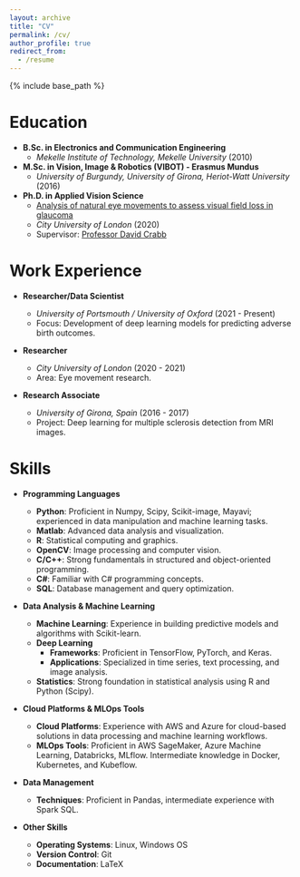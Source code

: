 ```yaml
---
layout: archive
title: "CV"
permalink: /cv/
author_profile: true
redirect_from:
  - /resume
---
```


{% include base_path %}

Education
======
- **B.Sc. in Electronics and Communication Engineering**
  - *Mekelle Institute of Technology, Mekelle University* (2010)
- **M.Sc. in Vision, Image & Robotics (VIBOT) - Erasmus Mundus**
  - *University of Burgundy, University of Girona, Heriot-Watt University* (2016)
- **Ph.D. in Applied Vision Science**
  - [Analysis of natural eye movements to assess visual field loss in glaucoma](https://openaccess.city.ac.uk/id/eprint/25184/)
  - *City University of London* (2020)
  - Supervisor: [Professor David Crabb](https://www.city.ac.uk/about/people/academics/david-crabb)

Work Experience
======
- **Researcher/Data Scientist**
  - *University of Portsmouth / University of Oxford* (2021 - Present)
  - Focus: Development of deep learning models for predicting adverse birth outcomes.

- **Researcher**
  - *City University of London* (2020 - 2021)
  - Area: Eye movement research.

- **Research Associate**
  - *University of Girona, Spain* (2016 - 2017)
  - Project: Deep learning for multiple sclerosis detection from MRI images.

Skills
======
- **Programming Languages**
  - **Python**: Proficient in Numpy, Scipy, Scikit-image, Mayavi; experienced in data manipulation and machine learning tasks.
  - **Matlab**: Advanced data analysis and visualization.
  - **R**: Statistical computing and graphics.
  - **OpenCV**: Image processing and computer vision.
  - **C/C++**: Strong fundamentals in structured and object-oriented programming.
  - **C#**: Familiar with C# programming concepts.
  - **SQL**: Database management and query optimization.

- **Data Analysis & Machine Learning**
  - **Machine Learning**: Experience in building predictive models and algorithms with Scikit-learn.
  - **Deep Learning**
    - **Frameworks**: Proficient in TensorFlow, PyTorch, and Keras.
    - **Applications**: Specialized in time series, text processing, and image analysis.
  - **Statistics**: Strong foundation in statistical analysis using R and Python (Scipy).

- **Cloud Platforms & MLOps Tools**
  - **Cloud Platforms**: Experience with AWS and Azure for cloud-based solutions in data processing and machine learning workflows.
  - **MLOps Tools**: Proficient in AWS SageMaker, Azure Machine Learning, Databricks, MLflow. Intermediate knowledge in Docker, Kubernetes, and Kubeflow.

- **Data Management**
  - **Techniques**: Proficient in Pandas, intermediate experience with Spark SQL.

- **Other Skills**
  - **Operating Systems**: Linux, Windows OS
  - **Version Control**: Git
  - **Documentation**: LaTeX



<!--

Publications
======
  <ul>{% for post in site.publications %}
    {% include archive-single-cv.html %}
  {% endfor %}</ul>
  
Talks
======
  <ul>{% for post in site.talks %}
    {% include archive-single-talk-cv.html %}
  {% endfor %}</ul>
  
Teaching
======
  <ul>{% for post in site.teaching %}
    {% include archive-single-cv.html %}
  {% endfor %}</ul>
  
Service and leadership
======
* Currently signed in to 43 different slack teams
-->
